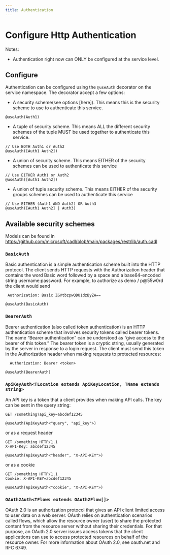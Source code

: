 ```yaml
---
title: Authentication
---
```


# Configure Http Authentication

Notes:

- Authentication right now can ONLY be configured at the service level.

## Configure

Authentication can be configured using the `@useAuth` decorator on the service namespace. The decorator accept a few options:

- A security scheme(see options [here]). This means this is the security scheme to use to authenticate this service.

```cadl
@useAuth(Auth1)
```

- A tuple of security scheme. This means ALL the different security schemes of the tuple MUST be used together to authenticate this service.

```cadl
// Use BOTH Auth1 or Auth2
@useAuth([Auth1 Auth2])
```

- A union of security scheme. This means EITHER of the security schemes can be used to authenticate this service

```cadl
// Use EITHER Auth1 or Auth2
@useAuth([Auth1 Auth2])
```

- A union of tuple security scheme. This means EITHER of the security groups schemes can be used to authenticate this service

```cadl
// Use EITHER (Auth1 AND Auth2) OR Auth3
@useAuth([Auth1 Auth2] | Auth3)
```

## Available security schemes

Models can be found in https://github.com/microsoft/cadl/blob/main/packages/rest/lib/auth.cadl

### `BasicAuth`

Basic authentication is a simple authentication scheme built into the HTTP protocol.
The client sends HTTP requests with the Authorization header that contains the word Basic word followed by a space and a base64-encoded string username:password.
For example, to authorize as demo / p@55w0rd the client would send

```
 Authorization: Basic ZGVtbzpwQDU1dzByZA==
```

```cadl
@useAuth(BasicAuth)
```

### `BearerAuth`

Bearer authentication (also called token authentication) is an HTTP authentication scheme that involves security tokens called bearer tokens.
The name “Bearer authentication” can be understood as “give access to the bearer of this token.” The bearer token is a cryptic string, usually generated by the server in response to a login request.
The client must send this token in the Authorization header when making requests to protected resources:

```
  Authorization: Bearer <token>
```

```cadl
@useAuth(BearerAuth)
```

### `ApiKeyAuth<TLocation extends ApiKeyLocation, TName extends string>`

An API key is a token that a client provides when making API calls. The key can be sent in the query string:

```
GET /something?api_key=abcdef12345
```

```cadl
@useAuth(ApiKeyAuth<"query", "api_key">)
```

or as a request header

```
GET /something HTTP/1.1
X-API-Key: abcdef12345
```

```cadl
@useAuth(ApiKeyAuth<"header", "X-API-KEY">)
```

or as a cookie

```
GET /something HTTP/1.1
Cookie: X-API-KEY=abcdef12345
```

```cadl
@useAuth(ApiKeyAuth<"cookie", "X-API-KEY">)
```

### `OAuth2Auth<TFlows extends OAuth2Flow[]>`

OAuth 2.0 is an authorization protocol that gives an API client limited access to user data on a web server.
OAuth relies on authentication scenarios called flows, which allow the resource owner (user) to share the protected content from the resource server without sharing their credentials.
For that purpose, an OAuth 2.0 server issues access tokens that the client applications can use to access protected resources on behalf of the resource owner.
For more information about OAuth 2.0, see oauth.net and RFC 6749.

